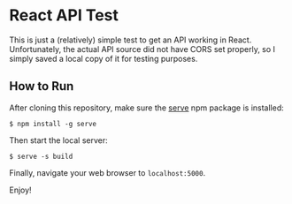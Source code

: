 # React API Test

This is just a (relatively) simple test to get an API working in React.
Unfortunately, the actual API source did not have CORS set properly, so I simply saved a local copy of it for testing purposes.

## How to Run

After cloning this repository, make sure the [serve](https://www.npmjs.com/package/serve) npm package is installed:

```shell
$ npm install -g serve
```

Then start the local server:

```shell
$ serve -s build
```

Finally, navigate your web browser to `localhost:5000`.

Enjoy!
